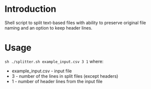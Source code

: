 # Introduction
Shell script to split text-based files with ability to preserve original file naming and an option to keep header lines.

# Usage
`sh ./splitter.sh example_input.csv 3 1` where:
- example_input.csv - input file
- 3 - number of the lines in split files (except headers)
- 1 - number of header lines from the input file